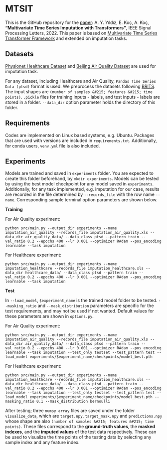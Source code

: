 # MTSIT
This is the GitHub repository for the [paper](https://ieeexplore.ieee.org/document/9964035): A. Y. Yıldız, E. Koç, A. Koç, **“Multivariate Time Series Imputation with Transformers”**, IEEE Signal Processing Letters, 2022. This paper is based on [Multivariate Time Series Transformer Framework](https://github.com/gzerveas/mvts_transformer) and extended on imputation tasks.

## Datasets

[Physionet Healthcare Dataset](https://physionet.org/content/challenge-2012/1.0.0/) and [Beijing Air Quality Dataset](https://www.microsoft.com/en-us/research/publication/forecasting-fine-grained-air-quality-based-on-big-data/) are used for imputation task.

For any dataset, including Healthcare and Air Quality, `Pandas Time Series Data (ptsd)` format is used. We preprocess the datasets following [BRITS](https://github.com/caow13/BRITS). The input shapes are `(number of samples &#215; features &#215; time points)`. `.pickle` files for training inputs - labels, and test inputs - labels are stored in a folder. `--data_dir` option parameter holds the directory of this folder.

## Requirements

Codes are implemented on Linux based systems, e.g. Ubuntu. Packages that are used with versions are included in `requirements.txt`. Additionally, for conda users, `venv.yml` file is also included.

## Experiments

Models are trained and saved in `experiments` folder. You are expected to create this folder beforehand, by `mkdir experiments`. Models can be tested by using the best model checkpoint for any model saved in `experiments`. Additionally, for any task implemented, e.g. imputation for our case, results are recorded in the file determined by `--records_file` with the row name `--name`. Corresponding sample terminal option parameters are shown below.

**Training**

For Air Quality experiment:

```
python src/main.py --output_dir experiments --name imputation_air_quality --records_file imputation_air_quality.xls --data_dir air_quality_data/ --data_class ptsd --pattern train --val_ratio 0.2 --epochs 400 --lr 0.001 --optimizer RAdam --pos_encoding learnable --task imputation
```

For Healthcare experiment:

```
python src/main.py --output_dir experiments --name imputation_healthcare --records_file imputation_healthcare.xls --data_dir healthcare_data/ --data_class ptsd --pattern train --val_ratio 0.2 --epochs 400 --lr 0.001 --optimizer RAdam --pos_encoding learnable --task imputation
```

**Test**

In `--load_model`, `$experiment_name` is the trained model folder to be tested. `--masking_ratio` and `--mask_distribution` parameters are specific for the test requirements, and may not be used if not wanted. Default values for these parameters are shown in `options.py`.

For Air Quality experiment:

```
python src/main.py --output_dir experiments --name imputation_air_quality --records_file imputation_air_quality.xls --data_dir air_quality_data/ --data_class ptsd --pattern train --val_ratio 0.2 --epochs 400 --lr 0.001 --optimizer RAdam --pos_encoding learnable --task imputation --test_only testset --test_pattern test --load_model experiments/$experiment_name/checkpoints/model_best.pth
```

For Healthcare experiment:

```
python src/main.py --output_dir experiments --name imputation_healthcare --records_file imputation_healthcare.xls --data_dir healthcare_data/ --data_class ptsd --pattern train --val_ratio 0.2 --epochs 400 --lr 0.001 --optimizer RAdam --pos_encoding learnable --task imputation --test_only testset --test_pattern test --load_model experiments/$experiment_name/checkpoints/model_best.pth --masking_ratio 0.1 --mask_distribution bernoulli
```

After testing; three `numpy array` files are saved under the folder `visualize_data`, which are `target.npy`, `target_mask.npy` and `predictions.npy` whose shape are also `(number of samples &#215; features &#215; time points)`. These files correspond to the **ground-truth values**, the **masked indexes**, and the **imputed values** of the test data respectively. These can be used to visualize the time points of the testing data by selecting any sample index and any feature index.
